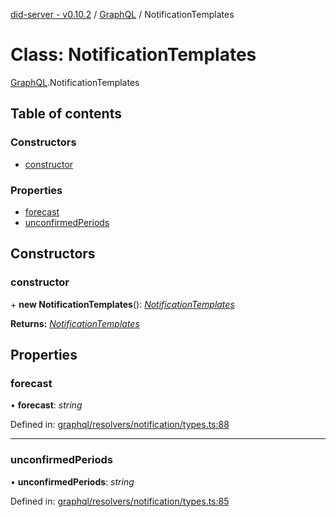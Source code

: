 [did-server - v0.10.2](../README.md) / [GraphQL](../modules/graphql.md) / NotificationTemplates

# Class: NotificationTemplates

[GraphQL](../modules/graphql.md).NotificationTemplates

## Table of contents

### Constructors

- [constructor](graphql.notificationtemplates.md#constructor)

### Properties

- [forecast](graphql.notificationtemplates.md#forecast)
- [unconfirmedPeriods](graphql.notificationtemplates.md#unconfirmedperiods)

## Constructors

### constructor

\+ **new NotificationTemplates**(): [*NotificationTemplates*](graphql.notificationtemplates.md)

**Returns:** [*NotificationTemplates*](graphql.notificationtemplates.md)

## Properties

### forecast

• **forecast**: *string*

Defined in: [graphql/resolvers/notification/types.ts:88](https://github.com/Puzzlepart/did/blob/dev/server/graphql/resolvers/notification/types.ts#L88)

___

### unconfirmedPeriods

• **unconfirmedPeriods**: *string*

Defined in: [graphql/resolvers/notification/types.ts:85](https://github.com/Puzzlepart/did/blob/dev/server/graphql/resolvers/notification/types.ts#L85)
